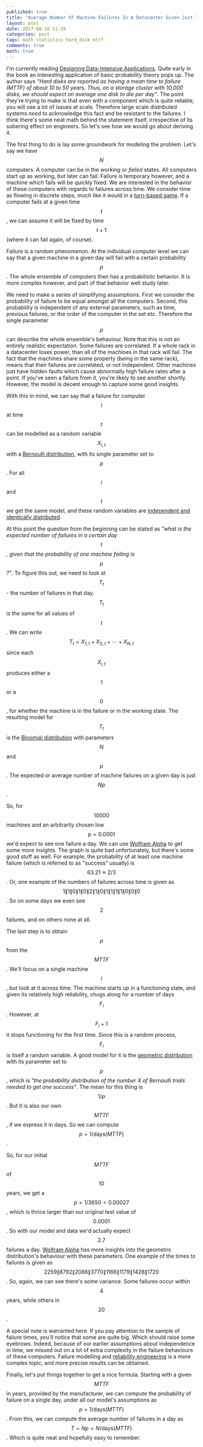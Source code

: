 ```yaml
---
published: true
title: "Average Number Of Machine Failures In A Datacenter Given Just The Mean Time To Failure"
layout: post
date: 2017-08-10 11:29
categories: post
tags: math statistics hard_disk mttf
comments: true
math: true
---
```


I'm currently reading [Designing Data-Intensive Applications](https://martin.kleppmann.com/2014/09/15/writing-a-book.html). Quite early in the book an interesting application of basic probability theory pops up. The author says _“Hard disks are reported as having a mean time to failure (MTTF) of about 10 to 50 years. Thus, on a storage cluster with 10,000 disks, we should expect on average one disk to die per day"_. The point they're trying to make is that even with a component which is quite reliable, you will see a lot of issues at scale. Therefore large scale distributed systems _need_ to acknowledge this fact and be resistant to the failures. I think there's some neat math behind the statement itself, irrespective of its sobering effect on engineers. So let's see how we would go about deriving it.

The first thing to do is lay some groundwork for modeling the problem. Let's say we have $$N$$ computers. A computer can be in the _working_ or _failed_ states. All computers start up as working, but later can fail. Failure is temporary however, and a machine which fails will be quickly fixed. We are interested in the behavior of these computers with regards to failures across time. We consider time as flowing in discrete steps, much like it would in a [turn-based game](https://en.wikipedia.org/wiki/Turns,_rounds_and_time-keeping_systems_in_games). If a computer fails at a given time $$t$$, we can assume it will be fixed by time $$t+1$$ (where it can fail again, of course).

Failure is a random phenomenon. At the individual computer level we can say that a given machine in a given day will fail with a certain probability $$p$$. The whole ensemble of computers then has a probabilistic behavior. It is more complex however, and part of that behavior well study later.

We need to make a series of simplifying assumptions. First we consider the probability of failure to be equal amongst all the computers. Second, this probability is independent of any external parameters, such as time, previous failures, or the order of the computer in the set etc. Therefore the single parameter $$p$$ can describe the whole ensemble's behaviour. Note that this is not an entirely realistic expectation. Some failures are correlated. If a whole rack in a datacenter loses power, than all of the machines in that rack will fail. The fact that the machines share some property (being in the same rack), means that their failures are correlated, or not independent. Other machines just have hidden faults which cause abnormally high failure rates after a point. If you've seen a failure from it, you're likely to see another shortly. However, the model is decent enough to capture some good insights.

With this in mind, we can say that a failure for computer $$i$$ at time $$t$$ can be modelled as a random variable $$X_{i,t}$$ with a [Bernoulli distribution](https://en.wikipedia.org/wiki/Bernoulli_distribution), with its single parameter set to $$p$$. For all $$i$$ and $$t$$ we get the same model, and these random variables are [independent and identically distributed](https://stats.stackexchange.com/questions/17391/what-are-i-i-d-random-variables).

At this point the question from the beginning can be stated as _"what is the expected number of failures in a certain day $$t$$, given that the probability of one machine failing is $$p$$?"_. To figure this out, we need to look at $$T_{t}$$ - the number of failures in that day. $$T_{t}$$ is the same for all values of $$t$$. We can write $$T_{t} = X_{1,t} + X_{2,t} + \cdots + X_{N,t}$$ since each $$X_{i,t}$$ produces either a $$1$$ or a $$0$$, for whether the machine is in the failure or in the working state. The resulting model for $$T_{t}$$ is the [Binomial distribution](https://en.wikipedia.org/wiki/Binomial_distribution) with parameters $$N$$ and $$p$$. The expected or average number of machine failures on a given day is just $$Np$$.

So, for $$10000$$ machines and an arbitrarily chosen low $$p=0.0001$$ we'd expect to see one failure a day. We can use [Wolfram Alpha](https://www.wolframalpha.com/input/?i=binomial+distribution+n%3D10000+p%3D0.0001) to get some more insights. The graph is quite bad unfortunately, but there's some good stuff as well. For example, the probability of at least one machine failure (which is referred to as "success" usually) is $$63.21 \approx 2/3$$. Or, one example of the numbers of failures across time is given as $$1 \| 1 \| 0 \| 1 \| 0 \| 2 \| 1 \| 0 \| 1 \| 1 \| 1 \| 1 \| 0 \| 0 \| 0$$. So on some days we even see $$2$$ failures, and on others none at all.

The last step is to obtain $$p$$ from the $$MTTF$$. We'll focus on a single machine $$i$$, but look at it across time. The machine starts up in a functioning state, and given its relatively high reliability, chugs along for a number of days $$F_{i}$$. However, at $$F_{i}+1$$ it stops functioning for the first time. Since this is a random process, $$F_{i}$$ is itself a random variable. A good model for it is the [geometric distribution](https://en.wikipedia.org/wiki/Geometric_distribution) with its parameter set to $$p$$, which is _"the probability distribution of the number X of Bernoulli trials needed to get one success"_. The mean for this thing is $$1/p$$. But it is also our own $$MTTF$$, if we express it in days. So we can compute $$p = 1 / \text{days}(MTTF)$$.

So, for our initial $$MTTF$$ of $$10$$ years, we get a $$p = 1 / 3650 = 0.00027$$, which is thrice larger than our original test value of $$0.0001$$. So with our model and data we'd actually expect $$2.7$$ failures a day. [Wolfram Alpha](https://www.wolframalpha.com/input/?i=geometric+distribution+p%3D0.00027) has more insights into the geometric distribution's behaviour with these parameters. One example of the times to failures is given as $$2259 \| 8792 \| 2066 \| 3770 \| 1166 \| 1179 \| 1428 \| 1720$$. So, again, we can see there's some variance. Some failures occur within $$4$$ years, while others in $$20$$.

A special note is warranted here. If you pay attention to the sample of failure times, you'll notice that some are quite big. Which should raise some eyebrows. Indeed, because of our earlier assumptions about independence in time, we missed out on a lot of extra complexity in the failure behaviours of these computers. Failure modelling and [reliability engineering](https://en.wikipedia.org/wiki/Reliability_engineering) is a more complex topic, and more precise results can be obtained.

Finally, let's put things together to get a nice formula. Starting with a given $$MTTF$$ in years, provided by the manufacturer, we can compute the probability of failure on a single day, under all our model's assumptions as $$p = 1/\text{days}(MTTF)$$. From this, we can compute the average number of failures in a day as $$T = Np = N/\text{days}(MTTF)$$. Which is quite neat and hopefully easy to remember.
